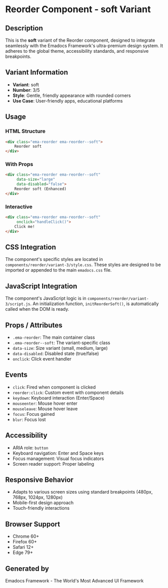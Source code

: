 # Reorder Component - soft Variant

## Description
This is the **soft** variant of the Reorder component, designed to integrate seamlessly with the Emadocs Framework's ultra-premium design system. It adheres to the global theme, accessibility standards, and responsive breakpoints.

## Variant Information
- **Variant**: soft
- **Number**: 3/5
- **Style**: Gentle, friendly appearance with rounded corners
- **Use Case**: User-friendly apps, educational platforms

## Usage

### HTML Structure
```html
<div class="ema-reorder ema-reorder--soft">
    Reorder soft
</div>
```

### With Props
```html
<div class="ema-reorder ema-reorder--soft" 
     data-size="large" 
     data-disabled="false">
    Reorder soft (Enhanced)
</div>
```

### Interactive
```html
<div class="ema-reorder ema-reorder--soft" 
     onclick="handleClick()">
    Click me!
</div>
```

## CSS Integration
The component's specific styles are located in `components/reorder/variant-3/style.css`. These styles are designed to be imported or appended to the main `emadocs.css` file.

## JavaScript Integration
The component's JavaScript logic is in `components/reorder/variant-3/script.js`. An initialization function, `initReorderSoft()`, is automatically called when the DOM is ready.

## Props / Attributes
- `.ema-reorder`: The main container class
- `.ema-reorder--soft`: The variant-specific class
- `data-size`: Size variant (small, medium, large)
- `data-disabled`: Disabled state (true/false)
- `onclick`: Click event handler

## Events
- `click`: Fired when component is clicked
- `reorder:click`: Custom event with component details
- `keydown`: Keyboard interaction (Enter/Space)
- `mouseenter`: Mouse hover enter
- `mouseleave`: Mouse hover leave
- `focus`: Focus gained
- `blur`: Focus lost

## Accessibility
- ARIA role: `button`
- Keyboard navigation: Enter and Space keys
- Focus management: Visual focus indicators
- Screen reader support: Proper labeling

## Responsive Behavior
- Adapts to various screen sizes using standard breakpoints (480px, 768px, 1024px, 1280px)
- Mobile-first design approach
- Touch-friendly interactions

## Browser Support
- Chrome 60+
- Firefox 60+
- Safari 12+
- Edge 79+

## Generated by
Emadocs Framework - The World's Most Advanced UI Framework
